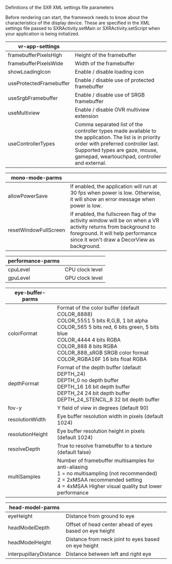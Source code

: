 Definitions of the SXR XML settings file parameters

Before rendering can start, the framework needs to know about the characteristics of the display device. These are specified in the XML settings file passed to SXRActivity.setMain or SXRActivity.setScript when your application is being initialized.

|vr-app-settings||
|-|-|
|framebufferPixelsHigh |	Height of the framebuffer|
|framebufferPixelsWide |	Width of the framebuffer|
|showLoadingIcon |	Enable / disable loading icon|
|useProtectedFramebuffer |	Enable / disable use of protected framebuffer|
|useSrgbFramebuffer |	Enable / disable use of SRGB framebuffer|
|useMultiview | Enable / disable OVR multiview extension|
|useControllerTypes | Comma separated list of the controller types made available to the application. The list is in priority order with preferred controller last. Supported types are gaze, mouse, gamepad, weartouchpad, controller and external.|

|mono-mode-parms | |
|-|-|
|allowPowerSave |	If enabled, the application will run at 30 fps when power is low. Otherwise, it will show an error message when power is low.|
|resetWindowFullScreen |	If enabled, the fullscreen flag of the activity window will be on when a VR activity returns from background to foreground. It will help performance since it won't draw a DecorView as background. |

|performance-parms||
|-|-|
|cpuLevel |	CPU clock level|
|gpuLevel |	GPU clock level|

|eye-buffer-parms||
|-|-|
|colorFormat |	Format of the color buffer (default COLOR_8888) <br/> COLOR_5551 5 bits R,G,B, 1 bit alpha <br/> COLOR_565 5 bits red, 6 bits green, 5 bits blue<br/> COLOR_4444 4 bits RGBA<br/> COLOR_888 8 bits RGBA <br/> COLOR_888_sRGB SRGB color format <br/> COLOR_RGBA16F 16 bits float RGBA|
|depthFormat |	Format of the depth buffer (default DEPTH_24) <br /> DEPTH_0 no depth buffer <br /> DEPTH_16 16 bit depth buffer <br /> DEPTH_24 24 bit depth buffer <br /> DEPTH_24_STENCIL_8 32 bit depth buffer |
|fov-y |	Y field of view in degrees (default 90)|
|resolutionWidth |	Eye buffer resolution width in pixels (default 1024)|
|resolutionHeight |	Eye buffer resolution height in pixels (default 1024)|
|resolveDepth |	True to resolve framebuffer to a texture (default false)|
|multiSamples |	Number of framebuffer multisamples for anti-aliasing <br/> 1 = no multisampling (not recommended) <br/> 2 = 2xMSAA recommended setting <br/> 4 = 4xMSAA Higher visual quality but lower performance |


|head-model-parms||
|-|-|
|eyeHeight |	Distance from ground to eye|
|headModelDepth |	Offset of head center ahead of eyes based on eye height|
|headModelHeight |	Distance from neck joint to eyes based on eye height|
|interpupillaryDistance |	Distance between left and right eye|
